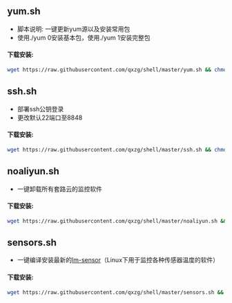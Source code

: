 ## yum.sh

- 脚本说明: 一键更新yum源以及安装常用包
- 使用./yum 0安装基本包，使用./yum 1安装完整包

#### 下载安装:
``` bash
wget https://raw.githubusercontent.com/qxzg/shell/master/yum.sh && chmod +x yum.sh
```
## ssh.sh

- 部署ssh公钥登录
- 更改默认22端口至8848

#### 下载安装:
``` bash
wget https://raw.githubusercontent.com/qxzg/shell/master/ssh.sh && chmod +x ssh.sh && ./ssh.sh && rm -f ssh.sh
```

## noaliyun.sh

- 一键卸载所有套路云的监控软件

#### 下载安装:
``` bash
wget https://raw.githubusercontent.com/qxzg/shell/master/noaliyun.sh && chmod +x noaliyun.sh && ./noaliyun.sh && rm -f noaliyun.sh
```

## sensors.sh

- 一键编译安装最新的[lm-sensor](https://github.com/lm-sensors/lm-sensors)（Linux下用于监控各种传感器温度的软件）
#### 下载安装:
``` bash
wget https://raw.githubusercontent.com/qxzg/shell/master/sensors.sh && chmod +x sensors.sh && ./sensors.sh
```
